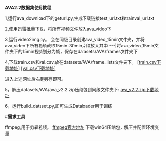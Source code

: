 **AVA2.2数据集使用教程**

1,运行ava_download下的geturl.py,生成下载链接test_url.txt和trainval_url.txt
    
2,使用迅雷批量下载，将所有视频文件放入ava_video下
    
3,运行video2img.py。
会在同级目录创建ava_video_15min文件夹，并将ava_video下所有视频截取15min-30min片段放入其中
---|将ava_video_15min文件夹下的15min视频划分为帧，保存在datasets/AVA/frames文件夹下
    
4,下载train.csv和val.csv,放在datasets/AVA/frame_lists文件夹下。
    [[train.csv下载地址]](https://dl.fbaipublicfiles.com/video-long-term-feature-banks/data/ava/frame_lists/train.csv)
    [[val.csv下载地址]](https://dl.fbaipublicfiles.com/video-long-term-feature-banks/data/ava/frame_lists/val.csv)

进入上述网址后右键另存即可。
    
5，解压datasets/AVA/ava_v2.2.zip压缩包到同级文件夹下:
    [ava_v2.2.zip下载地址](https://s3.amazonaws.com/ava-dataset/annotations/ava_v2.2.zip)
    
6，运行build_dataset.py,即可生成Dataloader用于训练
    
#**需求工具**

ffmpeg,用于剪辑视频。
[ffmpeg官方地址](https://www.ffmpeg.org/)
下载win64压缩包，解压并配置环境变量

